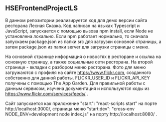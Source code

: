 ## HSEFrontendProjectLS
 
В данном репозитории реализируется код для демо версии сайта ресторана Лесная Сказка. 
Код написан на языках Typescript и JavaScript, запускается с помощью вызова npm install, если Node не установлена локально. Если npm работает нормально, то сначала запускаем package.json из папки src для загрузки основной страницы, а затем package.json из папки server для загрузки страницы с меню. 

На основной странице информация о новостях в ресторане и ссылка на основную страницу, а также социальные сети ресторана. На второй странице - вкладки с разбором меню ресторана. 
Фото для меню загружаются с профиля на сайте https://www.flickr.com, созданного собственно для данной работы. FLICKR_USER_ID и FLICKR_API_KEY получены с помощью The App Garden. Для правильной работы с данным сервисом, изучена документация и используются коды из https://www.flickr.com/services/feeds/ .

Сайт запускается как приложение "start": "react-scripts start" на порте http://localhost:3000/, страница меню "start:dev": "cross-env NODE_ENV=development node index.js" на порту http://localhost:8080/ .
 

